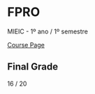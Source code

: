 # FPRO
MIEIC - 1º ano / 1º semestre

[Course Page](https://sigarra.up.pt/feup/pt/ucurr_geral.ficha_uc_view?pv_ocorrencia_id=419983)

## Final Grade
16 / 20
